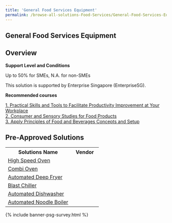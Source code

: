 ```yaml
---
title: 'General Food Services Equipment'
permalink: /browse-all-solutions-Food-Services/General-Food-Services-Equipment
---
```


## General Food Services Equipment
## Overview

**Support Level and Conditions**

Up to 50% for SMEs, N.A. for non-SMEs

This solution is supported by Enterprise Singapore (EnterpriseSG).

**Recommended courses**



<a href='https://sfec.enterprisejobskills.gov.sg/Course_Internet/CourseDetail.aspx?CoursesReferenceNumber=TGS-2021005580'  target='_blank' rel='noopener'>1. Practical Skills and Tools to Facilitate Productivity Improvement at Your Workplace</a><br>
<a href='https://sfec.enterprisejobskills.gov.sg/Course_Internet/CourseDetail.aspx?CoursesReferenceNumber=TGS-2022014583'  target='_blank' rel='noopener'>2. Consumer and Sensory Studies for Food Products</a><br>
<a href='https://sfec.enterprisejobskills.gov.sg/Course_Internet/CourseDetail.aspx?CoursesReferenceNumber=TGS-2019502180'  target='_blank' rel='noopener'>3. Apply Principles of Food and Beverages Concepts and Setup</a><br>

## Pre-Approved Solutions

<table>
<tr>
<th style='width: auto;'><b>Solutions Name</b></th>
<th style='width: 30%;'><b>Vendor</b></th>
</tr>
<tr>
<td><a href='/productivity-solutions-grant/solutionrepo/solution785' target='_blank'>High Speed Oven</a><br></td>
<td></td>
</tr>
<tr>
<td><a href='/productivity-solutions-grant/solutionrepo/solution810' target='_blank'>Combi Oven</a><br></td>
<td></td>
</tr>
<tr>
<td><a href='/productivity-solutions-grant/solutionrepo/solution888' target='_blank'>Automated Deep Fryer</a><br></td>
<td></td>
</tr>
<tr>
<td><a href='/productivity-solutions-grant/solutionrepo/solution889' target='_blank'>Blast Chiller</a><br></td>
<td></td>
</tr>
<tr>
<td><a href='/productivity-solutions-grant/solutionrepo/solution892' target='_blank'>Automated Dishwasher</a><br></td>
<td></td>
</tr>
<tr>
<td><a href='/productivity-solutions-grant/solutionrepo/solution893' target='_blank'>Automated Noodle Boiler</a><br></td>
<td></td>
</tr>
</table>

{% include banner-psg-survey.html %}
